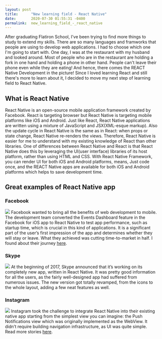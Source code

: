 ```yaml
---
layout: post
title:      "New learning field - React Native"
date:       2020-07-30 01:55:31 -0400
permalink:  new_learning_field_-_react_native
---
```


After graduating Flatiron School, I've been trying to find more things to study to extend my skills. There are so many languages and framworks that people are using to develop web applications. I had to choose which one I'm going to start with. One day, I was at the restaurant with my husband and looked around. Most of people who are in the restaurant are holding a fork in one hand and holding a phone in other hand. People can't leave their phone even while they are eating! 
And hence, there comes the REACT Native Development in the picture! Since I loved learning React and still there's more to learn about it, I decided to move my next step of learning field to React Native.


## What is React Native
React Native is an open-source mobile application framework created by Facebook. React is targeting browser but React Native is targeting mobile platforms like iOS and Android. Just like React, React Native applications are written using a mixture of JavaScript and JSX(XML-esque markup). Also the update cycle in React Native is the same as in React: when props or state change, React Native re-renders the views. Therefore, React Native is easier for me to understand with my existing knowledge of React than other libraries. One of differences between React Native and React  is that React Native does this by leveraging the UI(user interface) libraries of its host platform, rather than using HTML and CSS. 
With React Native Framework, you can render UI for both iOS and Android platforms, means, Just code once, and the REACT Native apps are available for both iOS and Android platforms which helps to save development time.

## Great examples of React Native app
### Facebook
![](https://i.imgur.com/6DSgkSh.jpg)
Facebook wanted to bring all the benefits of web development to mobile. 
The development team converted the Events Dashboard feature in the Facebook for iOS app to React Native to test app performance, such as startup time, which is crucial in this kind of applications. It is a significant part of the user’s first impression of the app and determines whether they will stay or leave. What they achieved was cutting time-to-market in half.
I found about their journey [here](https://engineering.fb.com/android/dive-into-react-native-performance/).

### Skype
![](https://i.imgur.com/FgwRQZa.jpg)
At the beginning of 2017, Skype announced that it’s working on its completely new app, written in React Native. It was pretty good information for all the users, as the fairly well-designed app had suffered from numerous issues. The new version got totally revamped, from the icons to the whole layout, adding a few neat features as well.

### Instagram
![](https://i.imgur.com/wpIyens.jpg)
Instagram took the challenge to integrate React Native into their existing native app starting from the simplest view you can imagine: the Push Notifications view which was originally implemented as the WebView. It didn’t require building navigation infrastructure, as UI was quite simple.
Read more stories [here](https://instagram-engineering.com/react-native-at-instagram-dd828a9a90c7#.3h4wir4zr).


